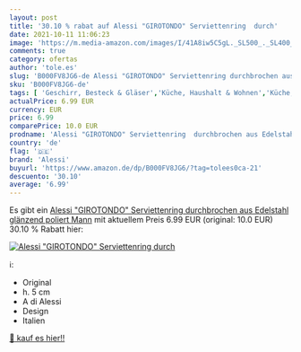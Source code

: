 ```yaml
---
layout: post
title: '30.10 % rabat auf Alessi "GIROTONDO" Serviettenring  durch'
date: 2021-10-11 11:06:23
image: 'https://m.media-amazon.com/images/I/41A8iw5C5gL._SL500_._SL400_.jpg'
comments: true
category: ofertas
author: 'tole.es'
slug: 'B000FV8JG6-de Alessi "GIROTONDO" Serviettenring durchbrochen aus...'
sku: 'B000FV8JG6-de'
tags: [ 'Geschirr, Besteck & Gläser','Küche, Haushalt & Wohnen','Küche, Kochen & Backen','Serviettenringe','alessi', ]
actualPrice: 6.99 EUR
currency: EUR
price: 6.99
comparePrice: 10.0 EUR
prodname: 'Alessi "GIROTONDO" Serviettenring  durchbrochen aus Edelstahl glänzend poliert  Mann'
country: 'de'
flag: '🇩🇪'
brand: 'Alessi'
buyurl: 'https://www.amazon.de/dp/B000FV8JG6/?tag=tolees0ca-21'
descuento: '30.10'
average: '6.99'
---
```


Es gibt ein [Alessi "GIROTONDO" Serviettenring  durchbrochen aus Edelstahl glänzend poliert  Mann](https://www.amazon.de/dp/B000FV8JG6/?tag=tolees0ca-21) mit aktuellem Preis 6.99 EUR (original: 10.0 EUR) 30.10 % Rabatt hier:

[![Alessi "GIROTONDO" Serviettenring  durch](https://m.media-amazon.com/images/I/41A8iw5C5gL._SL500_._SL400_.jpg)](https://www.amazon.de/dp/B000FV8JG6/?tag=tolees0ca-21)

ℹ️:

- Original
- h. 5 cm
- A di Alessi
- Design
- Italien

[🛒 kauf es hier!!](https://www.amazon.de/dp/B000FV8JG6/?tag=tolees0ca-21)
